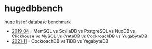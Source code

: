 # hugedbbench
huge list of database benchmark

- [2019-04](https://kokizzu.blogspot.com/2019/04/huge-list-of-database-benchmark.html) - MemSQL vs ScyllaDB vs PostgreSQL vs NuoDB vs Clickhouse vs MySQL vs CreteDB vs CockroachDB vs YugabyteDB
- [2021-11](https://kokizzu.blogspot.com/2021/11/databases-with-automatic-rebalance.html) - CockroachDB vs TiDB vs YugabyteDB
